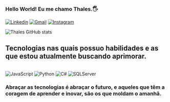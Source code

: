 ### Hello World! Eu me chamo Thales.🖐️

[![Linkedin](https://img.shields.io/badge/LinkedIn-0077B5?style=for-the-badge&logo=linkedin&logoColor=white)](https://www.linkedin.com/in/thales-de-paula-b91748182/)
[![Gmail](https://img.shields.io/badge/Gmail-D14836?style=for-the-badge&logo=gmail&logoColor=white)](thalasousap@gmail.com)
[![Instagram](https://img.shields.io/badge/Instagram-E4405F?style=for-the-badge&logo=instagram&logoColor=white)](https://www.instagram.com/sousathales.1/)

![Thales GitHub stats](https://github-readme-stats.vercel.app/api?username=Thales25&show_icons=true&theme=dark)

## Tecnologias nas quais possuo habilidades e as que estou atualmente buscando aprimorar.

<div style = "display: inline_block"><br/>
    <img aling= "center" alt = "JavaScript" src="https://img.shields.io/badge/JavaScript-F7DF1E?style=for-the-badge&logo=javascript&logoColor=black"/>
    <img aling= "center" alt = "Python" src="https://img.shields.io/badge/Python-3776AB?style=for-the-badge&logo=python&logoColor=white">
    <img aling= "center" alt = "C#" src="https://img.shields.io/badge/C%23-239120?style=for-the-badge&logo=c-sharp&logoColor=white"/>
    <img aling= "center" alt = "SQLServer" src="https://img.shields.io/badge/Microsoft_SQL_Server-CC2927?style=for-the-badge&logo=microsoft-sql-server&logoColor=white"/>
</div>


### Abraçar as tecnologias é abraçar o futuro, e aqueles que têm a coragem de aprender e inovar, são os que moldam o amanhã.
